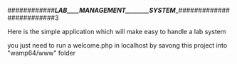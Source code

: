 ############_____LAB____MANAGEMENT________SYSTEM______#########################3

Here is the simple application which will make easy to handle a lab system

you just need to run a welcome.php in localhost by savong this project into "wamp64/www" folder

